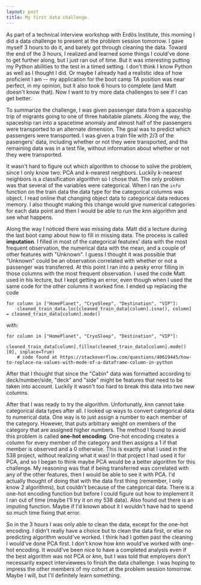 ```yaml
---
layout: post
title: My first data challenge.
---
```

As part of a technical interview workshop with Erd&#246;s Institute, this morning I did a data challenge to present at the problem session tomorrow.  I gave myself 3 hours to do it, and barely got through cleaning the data.  Toward the end of the 3 hours, I realized and learned some things I could've done to get further along, but I just ran out of time.  But it was interesting putting my Python abilities to the test in a timed setting.  I don't think I know Python as well as I thought I did.  Or maybe I already had a realistic idea of how proficient I am -- my application for the boot camp TA position was near perfect, in my opinion, but it also took 6 hours to complete (and Matt doesn't know that).  Now I want to try more data challenges to see if I can get better.

To summarize the challenge, I was given passenger data from a spaceship trip of migrants going to one of three habitable planets.  Along the way, the spaceship ran into a spacetime anomaly and almost half of the passengers were transported to an alternate dimension.  The goal was to predict which passengers were transported.  I was given a train file with 2/3 of the pasengers' data, including whether or not they were transported, and the remaining data was in a test file, without information about whether or not they were transported.

It wasn't hard to figure out which algorithm to choose to solve the problem, since I only know two: PCA and $k$-nearest neighbors.  Luckily $k$-nearest neighbors is a classification algorithm so I chose that.  The only problem was that several of the variables were categorical.  When I ran the `info` function on the train data the data type for the categorical columns was object.  I read online that changing object data to categorical data reduces memory.  I also thought making this change would give numerical categories for each data point and then I would be able to run the $k$nn algorithm and see what happens.

Along the way I noticed there was missing data.  Matt did a lecture during the last boot camp about how to fill in missing data.  The process is called **imputation**.  I filled in most of the categorical features' data with the most frequent observation, the numerical data with the mean, and a couple of other features with "Unknown".  I guess I thought it was possible that "Unknown" could be an observation correlated with whether or not a passenger was transferred.  At this point I ran into a pesky error filling in those columns with the most frequent observation.  I used the code Matt used in his lecture, but I kept getting an error, even though when I used the same code for the other columns it worked fine.  I ended up replacing the code
```
for column in ["HomePlanet", "CryoSleep", "Destination", "VIP"]:
    cleaned_train_data.loc[cleaned_train_data[column].isna(), column] = cleaned_train_data[column].mode()
```
with&#58; 
```
for column in ["HomePlanet", "CryoSleep", "Destination", "VIP"]:
    cleaned_train_data[column].fillna(cleaned_train_data[column].mode()[0], inplace=True) 
    # code found at https://stackoverflow.com/questions/40619445/how-to-replace-na-values-with-mode-of-a-dataframe-column-in-python
```
After that I thought that since the "Cabin" data was formatted according to deck/number/side, "deck" and "side" might be features that need to be taken into account.  Luckily it wasn't too hard to break this data into two new columns.

After that I was ready to try the algorithm.  Unfortunatly, $k$nn cannot take categorical data types after all.  I looked up ways to convert categorical data to numerical data.  One way is to just assign a number to each member of the category.  However, that puts arbitrary weight on members of the category that are assigned higher numbers.  The method I found to avoid this problem is called **one-hot encoding**.  One-hot encoding creates a column for every member of the category and then assigns a 1 if that member is observed and a 0 otherwise.  This is exactly what I used in the 538 project, without realizing what it was!  In that project I had used it for PCA, and so I began to think maybe PCA would be a better algorithm for this challenge.  My reasoning was that if being transferred was correlated with any of the other features, then I would be able to see it with PCA.  I'd actually thought of doing that with the data first thing (remember, I only know 2 algorithms), but couldn't because of the categorical data.  There is a one-hot encoding function but before I could figure out how to implement it I ran out of time (maybe I'll try it on my 538 data).  Also found out there is an imputing function.  Maybe if I'd known about it I wouldn't have had to spend so much time fixing that error.

So in the 3 hours I was only able to clean the data, except for the one-hot encoding.  I didn't really have a choice but to clean the data first, or else no predicting algorithm would've worked.  I think had I gotten past the cleaning I would've done PCA first.  I don't know how $k$nn would've worked with one-hot encoding.  It would've been nice to have a completed analysis even if the best algorithm was not PCA or $k$nn, but I was told that employers don't necessarily expect interviewees to finish the data challenge.  I was hoping to impress the other members of my cohort at the problem session tomorrow.  Maybe I will, but I'll definitely learn something.
